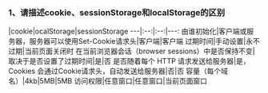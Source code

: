 ### 1、请描述cookie、sessionStorage和localStorage的区别

|cookie|ocalStorage|sessionStorage
---|:--:|:--:|---:
由谁初始化|客户端或服务器，服务器可以使用Set-Cookie请求头|客户端|客户端
过期时间|手动设置|永不过期|当前页面关闭时
在当前浏览器会话（browser sessions）中是否保持不变|取决于是否设置了过期时间|是|否
是否随着每个 HTTP 请求发送给服务器|是，Cookies 会通过Cookie请求头，自动发送给服务器|否|否
容量（每个域名）|4kb|5MB|5MB
访问权限|任意窗口|任意窗口|当前页面窗口

